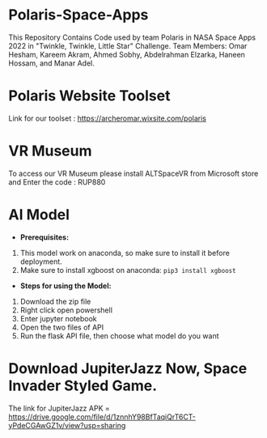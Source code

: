 # Polaris-Space-Apps
This Repository Contains Code used by team Polaris in NASA Space Apps 2022 in "Twinkle, Twinkle, Little Star" Challenge.
Team Members: Omar Hesham, Kareem Akram, Ahmed Sobhy, Abdelrahman Elzarka, Haneen Hossam, and Manar Adel.

# Polaris Website Toolset

Link for our toolset : https://archeromar.wixsite.com/polaris

# VR Museum


To access our VR Museum please install ALTSpaceVR from Microsoft store and Enter the code : RUP880

# AI Model

- **Prerequisites:**
1. This model work on anaconda, so make sure to install it before deployment.
2. Make sure to install xgboost on anaconda:
`pip3 install xgboost`

- **Steps for using the Model:**
1. Download the zip file
2. Right click open powershell
3. Enter jupyter notebook
4. Open the two files of API
5. Run the flask API file, then choose what model do you want






# Download JupiterJazz Now, Space Invader Styled Game. 

The link for JupiterJazz APK = https://drive.google.com/file/d/1znnhY98BfTaqiQrT6CT-yPdeCGAwGZ1v/view?usp=sharing
